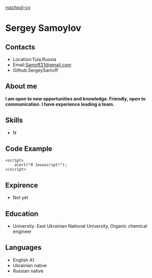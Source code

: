 [rsschool-cv](https://SergeySamoff.github.io/rsschool-cv/)
# Sergey Samoylov
## Contacts
* Location:Tula,Russia
* Email:Samoff21@gmail.com
* Github:SergeySamoff
## About me
**I am open to new opportunities and knowledge. Friendly, open to communication. I have experience leading a team.**
## Skills
* N
## Code Example
```
<script>
    alert("Я Javascript!");
</script>

```
## Expirence
* Not yet
## Education
* University: East Ukrainian National University, Organic chemical engineer
## Languages
* English A1
* Ukrainian native
* Russian native